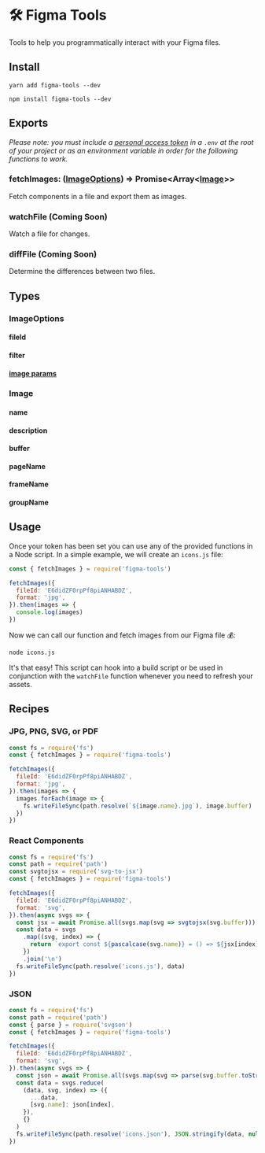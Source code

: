 # 🛠 Figma Tools

Tools to help you programmatically interact with your Figma files.

## Install

```
yarn add figma-tools --dev
```

```
npm install figma-tools --dev
```

## Exports

<em>Please note: you must include a
<a href="https://www.figma.com/developers/docs#auth-dev-token">personal access token</a> in
a `.env` at the root of your project or as an environment variable in order for the following functions to work.
</em>

### fetchImages: ([ImageOptions](#types)) => Promise<Array<[Image](#types)>>

Fetch components in a file and export them as images.

### watchFile (Coming Soon)

Watch a file for changes.

### diffFile (Coming Soon)

Determine the differences between two files.

## Types

### ImageOptions

#### fileId

#### filter

#### [image params](https://jongold.github.io/figma-js/interfaces/fileimageparams.html)

### Image

#### name

#### description

#### buffer

#### pageName

#### frameName

#### groupName

## Usage

Once your token has been set you can use any of the provided functions in a Node script. In a simple example, we will create an `icons.js` file:

```jsx
const { fetchImages } = require('figma-tools')

fetchImages({
  fileId: 'E6didZF0rpPf8piANHABDZ',
  format: 'jpg',
}).then(images => {
  console.log(images)
})
```

Now we can call our function and fetch images from our Figma file 💰:

```bash
node icons.js
```

It's that easy! This script can hook into a build script or be used in conjunction with the `watchFile` function whenever you need to refresh your assets.

## Recipes

### JPG, PNG, SVG, or PDF

```js
const fs = require('fs')
const { fetchImages } = require('figma-tools')

fetchImages({
  fileId: 'E6didZF0rpPf8piANHABDZ',
  format: 'jpg',
}).then(images => {
  images.forEach(image => {
    fs.writeFileSync(path.resolve(`${image.name}.jpg`), image.buffer)
  })
})
```

### React Components

```js
const fs = require('fs')
const path = require('path')
const svgtojsx = require('svg-to-jsx')
const { fetchImages } = require('figma-tools')

fetchImages({
  fileId: 'E6didZF0rpPf8piANHABDZ',
  format: 'svg',
}).then(async svgs => {
  const jsx = await Promise.all(svgs.map(svg => svgtojsx(svg.buffer)))
  const data = svgs
    .map((svg, index) => {
      return `export const ${pascalcase(svg.name)} = () => ${jsx[index]}`
    })
    .join('\n')
  fs.writeFileSync(path.resolve('icons.js'), data)
})
```

### JSON

```js
const fs = require('fs')
const path = require('path')
const { parse } = require('svgson')
const { fetchImages } = require('figma-tools')

fetchImages({
  fileId: 'E6didZF0rpPf8piANHABDZ',
  format: 'svg',
}).then(async svgs => {
  const json = await Promise.all(svgs.map(svg => parse(svg.buffer.toString())))
  const data = svgs.reduce(
    (data, svg, index) => ({
      ...data,
      [svg.name]: json[index],
    }),
    {}
  )
  fs.writeFileSync(path.resolve('icons.json'), JSON.stringify(data, null, 2))
})
```

